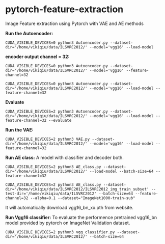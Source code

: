 # pytorch-feature-extraction
Image Feature extraction using Pytorch with VAE and AE methods

**Run the Autoencoder:**

`CUDA_VISIBLE_DEVICES=0 python3 Autoencoder.py --dataset-dir='/home/vikiqiu/data/ILSVRC2012/' --model='vgg16' --load-model`


**encoder output channel = 32:**

`CUDA_VISIBLE_DEVICES=0 python3 Autoencoder.py --dataset-dir='/home/vikiqiu/data/ILSVRC2012/' --model='vgg16' --feature-channel=32`

`CUDA_VISIBLE_DEVICES=0 python3 Autoencoder.py --dataset-dir='/home/vikiqiu/data/ILSVRC2012/' --model='vgg16' --load-model --feature-channel=32`

**Evaluate**

`CUDA_VISIBLE_DEVICES=2 python3 Autoencoder.py --dataset-dir='/home/vikiqiu/data/ILSVRC2012/' --model='vgg16' --load-model --feature-channel=32 --evaluate  `


**Run the VAE:**

`CUDA_VISIBLE_DEVICES=2 python3 VAE.py --dataset-dir='/home/vikiqiu/data/ILSVRC2012/' --model='vgg16' --load-model --feature-channel=32`


**Run AE class:** A model with classifier and decoder both.  

`CUDA_VISIBLE_DEVICES=2 python3 AE_class.py --dataset-dir='/home/vikiqiu/data/ILSVRC2012/' --load-model --batch-size=64 --feature-channel=32`

`CUDA_VISIBLE_DEVICES=2 python3 AE_class.py --dataset-dir='/home/vikiqiu/data/ILSVRC2012/ILSVRC2012_img_train_subset' --test-dir='/home/vikiqiu/data/ILSVRC2012' --batch-size=64 --feature-channel=32 --alpha=0.1 --dataset="ImageNet1000-train-sub"`

It will automatically download vgg16_bn_xx.pth from website.

**Run Vgg16 classifier:** To evaluate the performence pretrained vgg16_bn model provided by pytorch on ImageNet Validation dataset.

`CUDA_VISIBLE_DEVICES=2 python3 vgg_classifier.py --dataset-dir='/home/vikiqiu/data/ILSVRC2012/' --batch-size=64`
